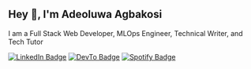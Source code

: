 <h2>Hey 👋, I'm Adeoluwa Agbakosi</h2>
<p>I am a Full Stack Web Developer, MLOps Engineer, Technical Writer, and Tech Tutor</p>
<p><a href="www.linkedin.com/in/adeoluwa-agbakosi-687023219"><img src="https://img.shields.io/badge/-Adeoluwa%20Agbakosi-blue?style=plastic&amp;labelColor=0077B5&amp;logo=LinkedIn&amp;link=www.linkedin.com/in/adeoluwa-agbakosi-687023219" alt="LinkedIn Badge"></a> <a href="https://dev.to/spiderpig86"><img src="https://img.shields.io/badge/-@spiderpig86-0A0A0A?style=flat-square&amp;labelColor=0A0A0A&amp;logo=dev.to&amp;link=https://dev.to/spiderpig86" alt="DevTo Badge"></a> <a href="https://open.spotify.com/user/1235099575"><img src="https://img.shields.io/badge/-@Stanley%20Lim-1ED760?style=flat-square&amp;labelColor=fff&amp;logo=Spotify&amp;link=https://open.spotify.com/user/1235099575" alt="Spotify Badge"></a></p>
